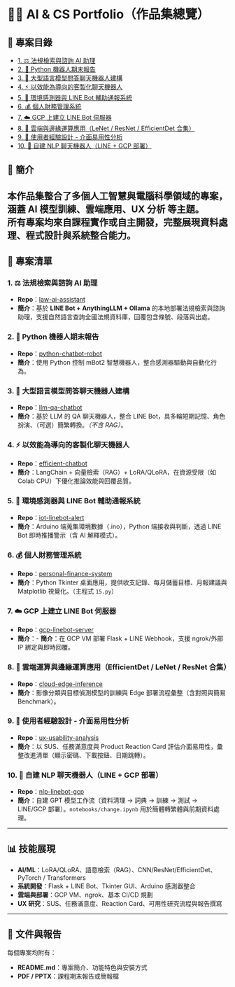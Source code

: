 # 🧑‍💻 AI & CS Portfolio（作品集總覽）

## 📑 專案目錄
- [1. ⚖️ 法規檢索與諮詢 AI 助理](#1-⚖️-法規檢索與諮詢-ai-助理)
- [2. 🤖 Python 機器人期末報告](#2-🤖-python-機器人期末報告)
- [3. 🧠 大型語言模型問答聊天機器人建構](#3-🧠-大型語言模型問答聊天機器人建構)
- [4. ⚡ 以效能為導向的客製化聊天機器人](#4-⚡-以效能為導向的客製化聊天機器人)
- [5. 🌱 環境感測器與 LINE Bot 輔助通報系統](#5-🌱-環境感測器與-line-bot-輔助通報系統)
- [6. 💰 個人財務管理系統](#6-💰-個人財務管理系統)
- [7. ☁️ GCP 上建立 LINE Bot 伺服器](#7-☁️-gcp-上建立-line-bot-伺服器)
- [8. 🔬 雲端與邊緣運算應用（LeNet / ResNet / EfficientDet 合集）](#8-🔬-雲端與邊緣運算應用lenet--resnet--efficientdet-合集)
- [9. 🎨 使用者經驗設計 - 介面易用性分析](#9-🎨-使用者經驗設計---介面易用性分析)
- [10. 🤖 自建 NLP 聊天機器人（LINE + GCP 部署）](#10-🤖-自建-nlp-聊天機器人line--gcp-部署)

## 📖 簡介
本作品集整合了多個人工智慧與電腦科學領域的專案，涵蓋 **AI 模型訓練、雲端應用、UX 分析** 等主題。  
所有專案均來自課程實作或自主開發，完整展現資料處理、程式設計與系統整合能力。  
---

## 📂 專案清單

### 1. ⚖️ 法規檢索與諮詢 AI 助理  
- **Repo**：[law-ai-assistant](https://github.com/fgx2060/linebot-law-rag.git)  
- **簡介**：基於 **LINE Bot + AnythingLLM + Ollama** 的本地部署法規檢索與諮詢助理，支援自然語言查詢全國法規資料庫，回覆包含條號、段落與出處。

### 2. 🤖 Python 機器人期末報告  
- **Repo**：[python-chatbot-robot](https://github.com/fgx2060/python-robot-control.git)  
- **簡介**：使用 Python 控制 mBot2 智慧機器人，整合感測器驅動與自動化行為。  

### 3. 🧠 大型語言模型問答聊天機器人建構  
- **Repo**：[llm-qa-chatbot](https://github.com/fgx2060/llm-qa-chatbot.git)  
- **簡介**：基於 LLM 的 QA 聊天機器人，整合 LINE Bot，具多輪短期記憶、角色扮演、（可選）簡繁轉換。*（不含 RAG）*。  

### 4. ⚡ 以效能為導向的客製化聊天機器人  
- **Repo**：[efficient-chatbot](https://github.com/fgx2060/performance-oriented-chatbot.git)  
- **簡介**：LangChain + 向量檢索（RAG）+ LoRA/QLoRA，在資源受限（如 Colab CPU）下優化推論效能與回覆品質。  

### 5. 🌱 環境感測器與 LINE Bot 輔助通報系統  
- **Repo**：[iot-linebot-alert](https://github.com/fgx2060/sensor-data-linebot.git)  
- **簡介**：Arduino 端蒐集環境數據（.ino），Python 端接收與判斷，透過 LINE Bot 即時推播警示（含 AI 解釋模式）。 

### 6. 💰 個人財務管理系統  
- **Repo**：[personal-finance-system](https://github.com/fgx2060/personal-finance-system.git)  
- **簡介**：Python Tkinter 桌面應用，提供收支記錄、每月儲蓄目標、月報建議與 Matplotlib 視覺化。（主程式 `15.py`）

### 7. ☁️ GCP 上建立 LINE Bot 伺服器  
- **Repo**：[gcp-linebot-server](https://github.com/fgx2060/gcp-linebot-server.git)  
- **簡介**：- **簡介**：在 GCP VM 部署 Flask + LINE Webhook，支援 ngrok/外部 IP 綁定與即時回覆。

### 8. 🔬 雲端運算與邊緣運算應用（EfficientDet / LeNet / ResNet 合集）  
- **Repo**：[cloud-edge-inference](https://github.com/fgx2060/edge-model-inference.git)  
- **簡介**：影像分類與目標偵測模型的訓練與 Edge 部署流程彙整（含對照與簡易 Benchmark）。 

### 9. 🎨 使用者經驗設計 - 介面易用性分析  
- **Repo**：[ux-usability-analysis](https://github.com/fgx2060/ux-usability-analysis.git)  
- **簡介**：以 SUS、任務滿意度與 Product Reaction Card 評估介面易用性，彙整改進清單（顯示密碼、下載按鈕、日期跳轉）。

### 10. 🤖 自建 NLP 聊天機器人（LINE + GCP 部署）  
- **Repo**：[nlp-linebot-gcp](https://github.com/fgx2060/nlp-linebot-gcp.git)  
- **簡介**：自建 GPT 模型工作流（資料清理 → 詞典 → 訓練 → 測試 → LINE/GCP 部署）。`notebooks/change.ipynb` 用於簡體轉繁體與前期資料處理。

---

## 📊 技能展現
- **AI/ML**：LoRA/QLoRA、語意檢索（RAG）、CNN/ResNet/EfficientDet、PyTorch / Transformers  
- **系統開發**：Flask + LINE Bot、Tkinter GUI、Arduino 感測器整合  
- **雲端與部署**：GCP VM、ngrok、基本 CI/CD 規劃  
- **UX 研究**：SUS、任務滿意度、Reaction Card、可用性研究流程與報告撰寫

---

## 📖 文件與報告
每個專案均附有：  
- **README.md**：專案簡介、功能特色與安裝方式  
- **PDF / PPTX**：課程期末報告或簡報檔  
  
